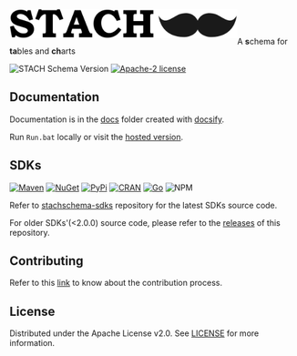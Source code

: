 <p align="left">
  <img src="docs/images/logos/logo.png" alt="Logo" width="400px" align="left">
  <br/><br/>
  <p align="left">
    A <b>s</b>chema for <b>ta</b>bles and <b>ch</b>arts
  </p>
</p>

![STACH Schema Version](https://img.shields.io/badge/StachSchema-v2-blue)
[![Apache-2 license](https://img.shields.io/badge/license-Apache2-brightgreen.svg)](https://www.apache.org/licenses/LICENSE-2.0)

## Documentation

Documentation is in the [docs](docs) folder created with [docsify](https://docsify.js.org/). 

Run `Run.bat` locally or visit the [hosted version](https://factset.github.io/stachschema/#/).

## SDKs

[![Maven](https://img.shields.io/maven-metadata/v?metadataUrl=https://repo1.maven.org/maven2/com/factset/protobuf/stach/maven-metadata.xml)](https://mvnrepository.com/artifact/com.factset.protobuf/stach)
[![NuGet](https://img.shields.io/nuget/v/FactSet.Protobuf.Stach)](https://www.nuget.org/packages/FactSet.Protobuf.Stach)
[![PyPi](https://img.shields.io/pypi/v/fds.protobuf.stach)](https://pypi.org/project/fds.protobuf.stach/)
[![CRAN](https://img.shields.io/cran/v/factset.protobuf.stach)](https://cran.r-project.org/web/packages/factset.protobuf.stach/index.html)
[![Go](https://img.shields.io/github/go-mod/go-version/factset/stachschema?filename=go%2Fv2%2Ffds%2Fprotobuf%2Fstach%2Fgo.mod)](https://github.com/factset/stachschema/tree/master/go)
![NPM](https://img.shields.io/badge/npm-Todo-blue)

Refer to [stachschema-sdks](http://github.com/factset/stachschema-sdks) repository for the latest SDKs source code.

For older SDKs'(<2.0.0) source code, please refer to the [releases](https://github.com/factset/stachschema/releases) of this repository.

## Contributing

Refer to this [link](https://factset.github.io/stachschema/#/README?id=contributing) to know about the contribution process.

## License

Distributed under the Apache License v2.0. See [LICENSE](docs/LICENSE.txt) for more information.